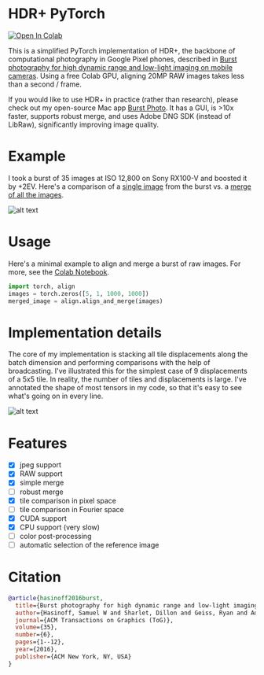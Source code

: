 # HDR+ PyTorch

[![Open In Colab](https://colab.research.google.com/assets/colab-badge.svg)](https://colab.research.google.com/github/martin-marek/hdr-plus-pytorch/blob/main/demo.ipynb)

This is a simplified PyTorch implementation of HDR+, the backbone of computational photography in Google Pixel phones, described in [Burst photography for high dynamic range and low-light imaging on mobile cameras](http://static.googleusercontent.com/media/www.hdrplusdata.org/en//hdrplus.pdf). Using a free Colab GPU, aligning 20MP RAW images takes less than a second / frame.

If you would like to use HDR+ in practice (rather than research), please check out my open-source Mac app [Burst Photo](https://burst.photo). It has a GUI, is >10x faster, supports robust merge, and uses Adobe DNG SDK (instead of LibRaw), significantly improving image quality.

# Example

I took a burst of 35 images at ISO 12,800 on Sony RX100-V and boosted it by +2EV. Here's a comparison of a [single image](illustrations/burst_sample.jpg) from the burst vs. a [merge of all the images](illustrations/merged_image.jpg).

![alt text](illustrations/before_and_after.jpg)

# Usage

Here's a minimal example to align and merge a burst of raw images. For more, see the [Colab Notebook](https://colab.research.google.com/github/martin-marek/hdr-plus-pytorch/blob/main/demo.ipynb).

```python
import torch, align
images = torch.zeros([5, 1, 1000, 1000])
merged_image = align.align_and_merge(images)
```

# Implementation details

The core of my implementation is stacking all tile displacements along the batch dimension and performing comparisons with the help of broadcasting. I've illustrated this for the simplest case of 9 displacements of a 5x5 tile. In reality, the number of tiles and displacements is large. I've annotated the shape of most tensors in my code, so that it's easy to see what's going on in every line.

![alt text](illustrations/tiles.png)

# Features
- [x] jpeg support
- [x] RAW support
- [x] simple merge
- [ ] robust merge
- [x] tile comparison in pixel space
- [ ] tile comparison in Fourier space
- [x] CUDA support
- [x] CPU support (very slow)
- [ ] color post-processing
- [ ] automatic selection of the reference image

# Citation

```bibtex
@article{hasinoff2016burst,
  title={Burst photography for high dynamic range and low-light imaging on mobile cameras},
  author={Hasinoff, Samuel W and Sharlet, Dillon and Geiss, Ryan and Adams, Andrew and Barron, Jonathan T and Kainz, Florian and Chen, Jiawen and Levoy, Marc},
  journal={ACM Transactions on Graphics (ToG)},
  volume={35},
  number={6},
  pages={1--12},
  year={2016},
  publisher={ACM New York, NY, USA}
}
```
